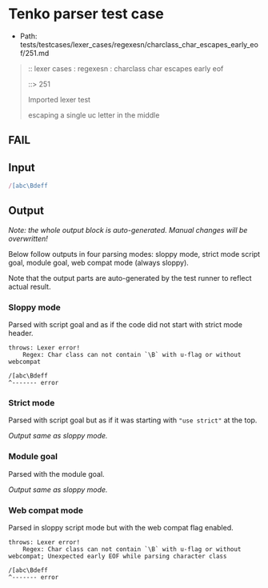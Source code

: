 # Tenko parser test case

- Path: tests/testcases/lexer_cases/regexesn/charclass_char_escapes_early_eof/251.md

> :: lexer cases : regexesn : charclass char escapes early eof
>
> ::> 251
>
> Imported lexer test
>
> escaping a single uc letter in the middle

## FAIL

## Input

`````js
/[abc\Bdeff
`````

## Output

_Note: the whole output block is auto-generated. Manual changes will be overwritten!_

Below follow outputs in four parsing modes: sloppy mode, strict mode script goal, module goal, web compat mode (always sloppy).

Note that the output parts are auto-generated by the test runner to reflect actual result.

### Sloppy mode

Parsed with script goal and as if the code did not start with strict mode header.

`````
throws: Lexer error!
    Regex: Char class can not contain `\B` with u-flag or without webcompat

/[abc\Bdeff
^------- error
`````

### Strict mode

Parsed with script goal but as if it was starting with `"use strict"` at the top.

_Output same as sloppy mode._

### Module goal

Parsed with the module goal.

_Output same as sloppy mode._

### Web compat mode

Parsed in sloppy script mode but with the web compat flag enabled.

`````
throws: Lexer error!
    Regex: Char class can not contain `\B` with u-flag or without webcompat; Unexpected early EOF while parsing character class

/[abc\Bdeff
^------- error
`````


